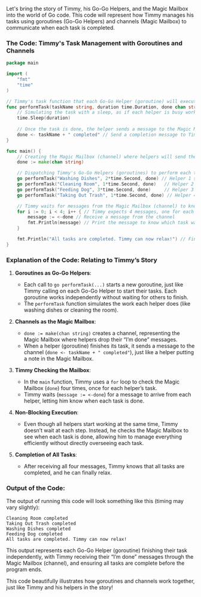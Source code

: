Let's bring the story of Timmy, his Go-Go Helpers, and the Magic Mailbox into the world of Go code. This code will represent how Timmy manages his tasks using goroutines (Go-Go Helpers) and channels (Magic Mailbox) to communicate when each task is completed.

### **The Code: Timmy's Task Management with Goroutines and Channels**

```go
package main

import (
	"fmt"
	"time"
)

// Timmy's task function that each Go-Go Helper (goroutine) will execute
func performTask(taskName string, duration time.Duration, done chan string) {
	// Simulating the task with a sleep, as if each helper is busy working
	time.Sleep(duration)
	
	// Once the task is done, the helper sends a message to the Magic Mailbox (channel)
	done <- taskName + " completed" // Send a completion message to Timmy via the channel
}

func main() {
	// Creating the Magic Mailbox (channel) where helpers will send their "I'm done" messages
	done := make(chan string)

	// Dispatching Timmy's Go-Go Helpers (goroutines) to perform each task
	go performTask("Washing Dishes", 2*time.Second, done) // Helper 1 starts washing dishes
	go performTask("Cleaning Room", 1*time.Second, done)   // Helper 2 starts cleaning the room
	go performTask("Feeding Dog", 3*time.Second, done)     // Helper 3 starts feeding the dog
	go performTask("Taking Out Trash", 1*time.Second, done) // Helper 4 starts taking out the trash

	// Timmy waits for messages from the Magic Mailbox (channel) to know when each task is done
	for i := 0; i < 4; i++ { // Timmy expects 4 messages, one for each task
		message := <-done // Receive a message from the channel
		fmt.Println(message) // Print the message to know which task was completed
	}

	fmt.Println("All tasks are completed. Timmy can now relax!") // Final message after all tasks are done
}
```

### **Explanation of the Code: Relating to Timmy’s Story**

1. **Goroutines as Go-Go Helpers**:
   - Each call to `go performTask(...)` starts a new goroutine, just like Timmy calling on each Go-Go Helper to start their tasks. Each goroutine works independently without waiting for others to finish.
   - The `performTask` function simulates the work each helper does (like washing dishes or cleaning the room).

2. **Channels as the Magic Mailbox**:
   - `done := make(chan string)` creates a channel, representing the Magic Mailbox where helpers drop their “I’m done” messages.
   - When a helper (goroutine) finishes its task, it sends a message to the channel (`done <- taskName + " completed"`), just like a helper putting a note in the Magic Mailbox.

3. **Timmy Checking the Mailbox**:
   - In the `main` function, Timmy uses a `for` loop to check the Magic Mailbox (`done`) four times, once for each helper’s task.
   - Timmy waits (`message := <-done`) for a message to arrive from each helper, letting him know when each task is done.

4. **Non-Blocking Execution**:
   - Even though all helpers start working at the same time, Timmy doesn’t wait at each step. Instead, he checks the Magic Mailbox to see when each task is done, allowing him to manage everything efficiently without directly overseeing each task.

5. **Completion of All Tasks**:
   - After receiving all four messages, Timmy knows that all tasks are completed, and he can finally relax.

### **Output of the Code**:
The output of running this code will look something like this (timing may vary slightly):

```
Cleaning Room completed
Taking Out Trash completed
Washing Dishes completed
Feeding Dog completed
All tasks are completed. Timmy can now relax!
```

This output represents each Go-Go Helper (goroutine) finishing their task independently, with Timmy receiving their “I’m done” messages through the Magic Mailbox (channel), and ensuring all tasks are complete before the program ends.

This code beautifully illustrates how goroutines and channels work together, just like Timmy and his helpers in the story!